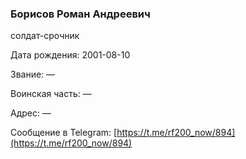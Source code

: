 ### Борисов Роман Андреевич

солдат-срочник

Дата рождения: 2001-08-10

Звание: —

Воинская часть: —

Адрес: —

Сообщение в Telegram: [https://t.me/rf200_now/894](https://t.me/rf200_now/894)
